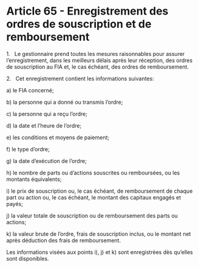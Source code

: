 # Article 65 - Enregistrement des ordres de souscription et de remboursement


1.   Le gestionnaire prend toutes les mesures raisonnables pour assurer l’enregistrement, dans les meilleurs délais après leur réception, des ordres de souscription au FIA et, le cas échéant, des ordres de remboursement.

2.   Cet enregistrement contient les informations suivantes:

a) le FIA concerné;

b) la personne qui a donné ou transmis l’ordre;

c) la personne qui a reçu l’ordre;

d) la date et l’heure de l’ordre;

e) les conditions et moyens de paiement;

f) le type d’ordre;

g) la date d’exécution de l’ordre;

h) le nombre de parts ou d’actions souscrites ou remboursées, ou les montants équivalents;

i) le prix de souscription ou, le cas échéant, de remboursement de chaque part ou action ou, le cas échéant, le montant des capitaux engagés et payés;

j) la valeur totale de souscription ou de remboursement des parts ou actions;

k) la valeur brute de l’ordre, frais de souscription inclus, ou le montant net après déduction des frais de remboursement.

Les informations visées aux points i), j) et k) sont enregistrées dès qu’elles sont disponibles.

